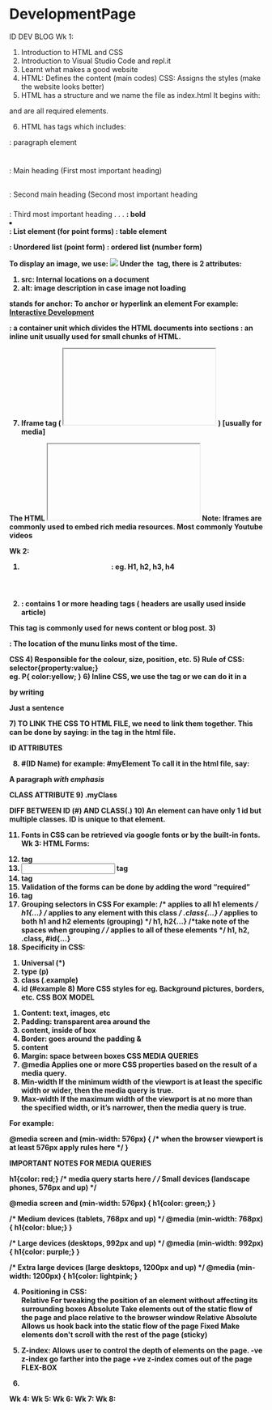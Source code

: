 # DevelopmentPage
ID DEV BLOG
Wk 1:
1)	Introduction to HTML and CSS
2)	Introduction to Visual Studio Code and repl.it
3)	Learnt what makes a good website
4)	HTML: Defines the content (main codes)
CSS: Assigns the styles (make the website looks better)
5)	HTML has a structure and we name the file as index.html
It begins with:
<!DOCTYPE html>
<html>
<head>
<!-- meta information -->
</head>
<body>
<!-- the content of the page -->
</body>
</html>

<html> <body> and <head> are all required elements.

6)	HTML has tags which includes:
<p> </p>: paragraph element
<h1> </h1>: Main heading (First most important heading)
<h2> </h2>: Second main heading (Second most important heading
<h3> </h3>: Third most important heading 
                     .
                     .
                     .
<b>: bold
<li> </li>: List element (for point forms)
<tr> </tr>: table element
<ul> </ul>: Unordered list (point form)
<o> </o>: ordered list (number form)


To display an image, we use:
<img src="interactive-dev.jpg">
Under the <img> tag, there is 2 attributes:
1)	src: Internal locations on a document
2)	alt: image description in case image not loading 

<a> </a> stands for anchor: To anchor or hyperlink an element 
For example: <a href="https://interactivedev.com" title="JumpStart to 
Interactive Development">Interactive Development</a>

<div> </div>: a container unit which divides the HTML documents into sections
<span> </span>: an inline unit usually used for small chunks of HTML.

7)	Iframe tag ( <iframe> </iframe> ) [usually for media]

The HTML <iframe> tag specifies an inline frame.
An inline frame is used to embed another document within the current 
HTML document.
<iframe src="" width="" height=""></iframe>
Note: 
Iframes are commonly used to embed rich media 
resources. Most commonly Youtube videos

Wk 2:
1)	<header>: eg. H1, h2, h3, h4
2)	<article>: contains 1 or more heading tags ( headers are usally used inside article)
This tag is commonly used for news content or blog post.
3)	<nav>: The location of the munu links most of the time. 

CSS
4)	Responsible for the colour, size, position, etc. 
5)	Rule of CSS: selector{property:value;}  
eg. P{
color:yellow;
}
6)	Inline CSS, we use the tag <style></style> or we can do it in a <p> by writing <p style="text-align: left;">Just a sentence</p>
7)	TO LINK THE CSS TO HTML FILE, we need to link them together. This can be done by saying: <link rel="stylesheet" href="basic.css" type="text/css"> in the <head> tag in the html file.

ID ATTRIBUTES

8)	#(ID Name) for example: #myElement
To call it in the html file, say: 
<body>
<p id="myElement">
A paragraph <em> with emphasis</em>
</p>
</body

CLASS ATTRIBUTE
9)	.myClass

DIFF BETWEEN ID (#) AND CLASS(.)
10)	An element can have only 1 id but multiple classes. ID is unique to that element. 

11)	Fonts in CSS can be retrieved via google fonts or by the built-in fonts.
Wk 3:
HTML Forms:
1)	<form></form> tag
2)	<input></input> tag
3)	<label></label> tag
4)	Validation of the forms can be done by adding the word “required”
5)	<section></section> tag
6)	Grouping selectors in CSS
For example: /* applies to all h1 elements */
h1{...}
/* applies to any element with this class */
.class{...}
/* applies to both h1 and h2 elements (grouping) */
h1, h2{...} /*take note of the spaces when grouping */
/* applies to all of these elements */
h1, h2, .class, #id{...}
7)	Specificity in CSS:
1. Universal (*)
2. type (p)
3. class (.example)
4. id (#example
       8)    More CSS styles for eg. Background pictures, borders, etc.
       CSS BOX MODEL
1)	Content: text, images, etc
2)	Padding: transparent area around the 
3)	content, inside of box
4)	Border: goes around the padding & 
5)	content
6)	Margin: space between boxes
CSS MEDIA QUERIES
1)	@media 
Applies one or more CSS properties based on the result of a media query.
2)	Min-width
If the minimum width of the viewport is at least the specific width or wider, then the media query is true.
3)	Max-width
If the maximum width of the viewport is at no more than the specified width, or it’s narrower, then the media query is true.






For example:

@media screen and (min-width: 576px) 
{ 
/* when the browser viewport is at 
least 576px apply rules here */
}

IMPORTANT NOTES FOR MEDIA QUERIES

h1{color: red;}
/* media query starts here */
/* Small devices (landscape phones, 576px and up) */

@media screen and (min-width: 576px) { 
h1{color: green;}
}

/* Medium devices (tablets, 768px and up) */
@media (min-width: 768px) { 
h1{color: blue;}
}

/* Large devices (desktops, 992px and up) */
@media (min-width: 992px) {
h1{color: purple;}
}

/* Extra large devices (large desktops, 1200px and up) */
@media (min-width: 1200px) {
h1{color: lightpink;
}

4)	Positioning in CSS:  
Relative
For tweaking the position of an element without affecting its 
surrounding boxes
Absolute
Take elements out of the static flow of the page and place 
relative to the browser window
Relative Absolute 
Allows us hook back into the static flow of the page
Fixed
Make elements don't scroll with the rest of the page (sticky)

5)	Z-index: Allows user to control the depth of elements on the page.
-ve z-index go farther into the page
+ve z-index comes out of the page
FLEX-BOX
1)	
Wk 4:
Wk 5:
Wk 6:
Wk 7:
Wk 8:

